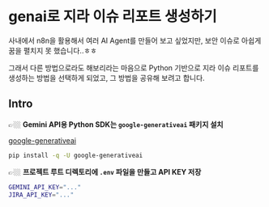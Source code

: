 # genai로 지라 이슈 리포트 생성하기

사내에서 n8n을 활용해서 여러 AI Agent를 만들어 보고 싶었지만, 보안 이슈로 아쉽게 꿈을 펼치지 못 했습니다..ㅎㅎ

그래서 다른 방법으로라도 해보리라는 마음으로 Python 기반으로 지라 이슈 리포트를 생성하는 방법을 선택하게 되었고, 그 방법을 공유해 보려고 합니다.

## Intro

👉🏼 **Gemini API용 Python SDK는 `google-generativeai` 패키지 설치**

[google-generativeai](https://pypi.org/project/google-generativeai/)

```bash
pip install -q -U google-generativeai
```

👉🏼 **프로젝트 루트 디렉토리에 `.env` 파일을 만들고 API KEY 저장** 

```bash
GEMINI_API_KEY="..."
JIRA_API_KEY="..."
```
